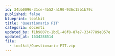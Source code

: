 ```yaml
---
id: 34bb0096-31ce-4b52-a190-936c15b1b79c
published: false
blueprint: toolkit
title: 'Questionario FIT'
categoria: docenti
updated_by: f1b9007c-1bd1-46f8-87e7-3347789e057e
updated_at: 1634288514
file:
  - toolkit/Questionario-FIT.zip
---
```

